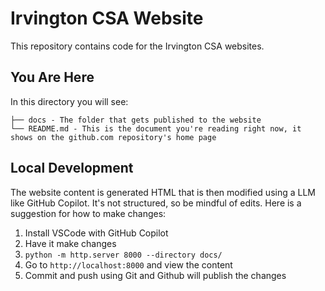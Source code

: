 # Irvington CSA Website

This repository contains code for the Irvington CSA websites.

## You Are Here

In this directory you will see:

```
├── docs - The folder that gets published to the website
└── README.md - This is the document you're reading right now, it shows on the github.com repository's home page
```

## Local Development

The website content is generated HTML that is then modified using a LLM like GitHub Copilot. It's not structured, so be mindful of edits. Here is a suggestion for how to make changes:

1. Install VSCode with GitHub Copilot
2. Have it make changes
3. `python -m http.server 8000 --directory docs/`
4. Go to `http://localhost:8000` and view the content
5. Commit and push using Git and Github will publish the changes



